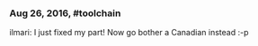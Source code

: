 ### Aug 26, 2016, #toolchain
<leont> ilmari: I just fixed my part!
Now go bother a Canadian instead
:-p
